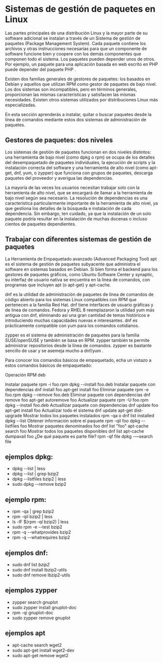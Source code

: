 # Sistemas de gestión de paquetes en Linux

Las partes principales de una distribución Linux y la mayor parte de su software adicional se instalan a través de un Sistema de gestión de paquetes (Package Management System). Cada paquete contiene los archivos y otras instrucciones necesarias para que un componente de software funcione bien y coopere con los demás componentes que componen todo el sistema. Los paquetes pueden depender unos de otros. Por ejemplo, un paquete para una aplicación basada en web escrito en PHP puede depender del paquete PHP .

Existen dos familias generales de gestores de paquetes: los basados en Debian y aquellos que utilizan RPM como gestor de paquetes de bajo nivel. Los dos sistemas son incompatibles, pero en términos generales, proporcionan las mismas características y satisfacen las mismas necesidades. Existen otros sistemas utilizados por distribuciones Linux más especializadas.

En esta sección aprenderás a instalar, quitar o buscar paquetes desde la línea de comandos mediante estos dos sistemas de administración de paquetes.

## Gestores de paquetes: dos niveles

Los sistemas de gestión de paquetes funcionan en dos niveles distintos: una herramienta de bajo nivel (como dpkg o rpm) se ocupa de los detalles del desempaquetado de paquetes individuales, la ejecución de scripts y la instalación correcta del software y una herramienta de alto nivel (como apt-get, dnf, yum, o zypper) que funciona con grupos de paquetes, descarga paquetes del proveedor y averigua las dependencias.

La mayoría de las veces los usuarios necesitan trabajar solo con la herramienta de alto nivel, que se encargará de llamar a la herramienta de bajo nivel según sea necesario. La resolución de dependencias es una característica particularmente importante de la herramienta de alto nivel, ya que gestiona los detalles de la búsqueda e instalación de cada dependencia. Sin embargo, ten cuidado, ya que la instalación de un solo paquete podría resultar en la instalación de muchas docenas o incluso cientos de paquetes dependientes.

## Trabajar con diferentes sistemas de gestión de paquetes

La Herramienta de Empaquetado avanzado (Advanced Packaging Tool) apt es el sistema de gestión de paquetes subyacente que administra el software en sistemas basados en Debian. Si bien forma el backend para los gestores de paquetes gráficos, como Ubuntu Software Center y synaptic, su interfaz de usuario nativa se encuentra en la línea de comandos, con programas que incluyen apt (o apt-get) y apt-cache.

dnf es la utilidad de administración de paquetes de línea de comandos de código abierto para los sistemas Linux compatibles con RPM que pertenecen a la familia Red Hat. dnf tiene interfaces de usuario gráficas y de línea de comandos. Fedora y RHEL 8 reemplazaron la utilidad yum más antigua con dnf, eliminando así una gran cantidad de temas históricos e introduciendo muchas capacidades nuevas e interesantes. dnf es prácticamente compatible con yum para los comandos cotidianos.

zypper es el sistema de administración de paquetes para la familia SUSE/openSUSE y también se basa en RPM. zypper también te permite administrar repositorios desde la línea de comandos. zypper es bastante sencillo de usar y se asemeja  mucho a dnf/yum .

Para conocer los comandos básicos de empaquetado, echa un vistazo a estos comandos básicos de empaquetado:

Operación                               RPM                             deb

Instalar paquete                        rpm -i foo.rpm                  dpkg --install foo.deb
Instalar paquete con dependencias       dnf install foo                 apt-get install foo
Eliminar paquete                        rpm -e foo.rpm                  dpkg --remove foo.deb
Eliminar paquete con dependencias       dnf remove foo                  apt-get autoremove foo
Actualizar paquete                      rpm -U foo.rpm                  dpkg --install foo.deb
Actuallizar paquete con dependencias    dnf update foo	                apt-get install foo
Actualizar todo el sistema              dnf update                      apt-get dist-upgrade
Mostrar todos los paquetes instalados   rpm -qa o dnf list installed    dpkg --list
Obtener información sobre el paquete    rpm -qil foo                    dpkg --listfiles foo
Mostrar paquetes denominados foo        dnf list "foo"                  apt-cache search foo
Mostrar todos los paquetes disponibles  dnf list                        apt-cache dumpavail foo
¿De qué paquete es parte file?          rpm -qf file                    dpkg -—search file

## ejemplos dpkg:

- dpkg --list | less
- dpkg --list | grep bzip2
- dpkg --listfiles bzip2 | less
- sudo dpkg --remove bzip2

## ejemplo rpm:

- rpm -qa | grep bzip2
- rpm -qil bzip2 | less
- ls -lF $(rpm -ql bzip2) | less
- sudo rpm -e --test bzip2
- rpm -q --whatprovides bzip2
- rpm -q --whatrequires bzip2

## ejemplos dnf:

- sudo dnf list *bzip2*
- sudo dnf install lbzip2-utils
- sudo dnf remove lbzip2-utils

## ejemplos zypper

- zypper search gnuplot
- sudo zypper install gnuplot-doc
- rpm -qi gnuplot-doc
- sudo zypper remove gnuplot

## ejemplos apt

- apt-cache search wget2
- sudo apt-get install wget2-dev
- sudo apt-get remove wget2